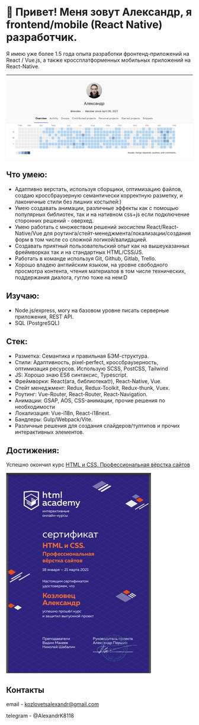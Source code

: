 # 👋 Привет! Меня зовут Александр, я frontend/mobile (React Native) разработчик.

Я имею уже более 1.5 года опыта разработки фронтенд-приложений на React / Vue.js, а также кроссплатформенных мобильных приложений на React-Native.
<hr/>

![](gitlab-screenshot.png)

## Что умею:

- Адаптивно верстать, используя сборщики, оптимизацию файлов, создаю кроссбраузерную семантически корректную разметку, и лаконичные стили без лишних костылей:)
- Умею создавать анимации, различные эффекты как с помощью популярных библиотек, так и на нативном css+js если подключение сторонних решений - оверхед.
- Умею работать с множеством решений экосистем React/React-Native/Vue для роутинга/стейт-менеджмента/локализации/создания форм в том числе со сложной логикой/валидацией.
- Cоздавать приятный пользовательский опыт как на вышеуказанных фреймворках так и на стандартных HTML/CSS/JS.
- Работать в команде используя Git, Github, Gitlab, Trello.
- Хорошо владею английским языком, на уровне свободного просмотра контента, чтения материалов в том числе технических, поддержания диалога, гуглю тоже на нем:D

## Изучаю:

- Node.js/express, могу на базовом уровне писать серверные приложения, REST API.
- SQL (PostgreSQL)

## Стек:

- Разметка: Семантика и правильная БЭМ-структура.
- Стили: Адаптивность, pixel-perfect, кроссбраузерность, оптимизация ресурсов. Использую SCSS, PostCSS, Tailwind
- JS: Хорошо знаю ES6 синтаксис, Typescript.
- Фреймворки: React(ага, библиотека🤓), React-Native, Vue.
- Стейт менеджмент: Redux, Redux-Toolkit, Redux-thunk, Vuex.
- Роутинг: Vue-Router, React-Router, React-Navigation.
- Анимации: GSAP, AOS, CSS-анимации, прочие решения по необходимости
- Локализация: Vue-i18n, React-i18next.
- Бандлеры: Gulp/Webpack/Vite.
- Различные решения для создания слайдеров/тултипов и прочих интерактивных элементов. 

## Достижения:
Успешно окончил курс [HTML и CSS. Профессиональная вёрстка сайтов](https://htmlacademy.ru/intensive/htmlcss)<br/>

![](sertificate.jpg)

## Контакты

email - kozlovetsalexandr@gmail.com

telegram - @AlexandrK8118
